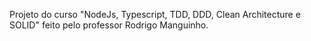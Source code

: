 Projeto do curso "NodeJs, Typescript, TDD, DDD, Clean Architecture e SOLID" feito pelo professor Rodrigo Manguinho.
